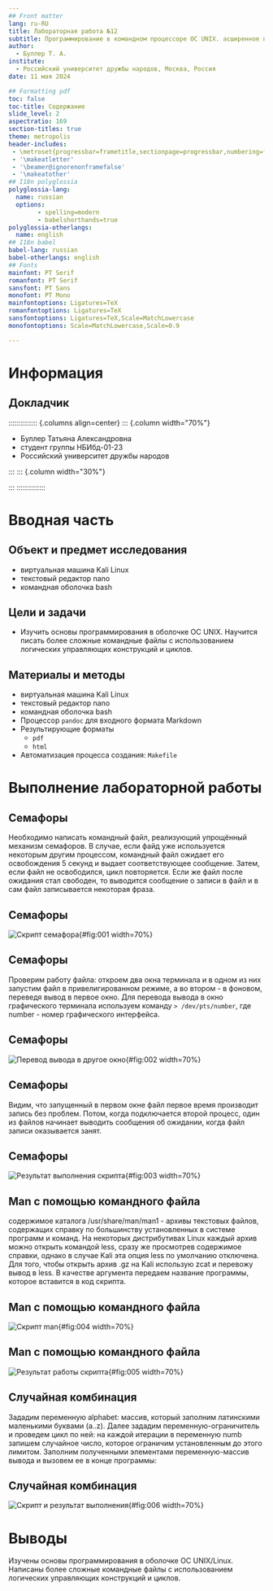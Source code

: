 ```yaml
---
## Front matter
lang: ru-RU
title: Лабораторная работа №12
subtitle: Программирование в командном процессоре ОС UNIX. асширенное программирование
author:
  - Буллер Т. А.
institute:
  - Российский университет дружбы народов, Москва, Россия
date: 11 мая 2024

## Formatting pdf
toc: false
toc-title: Содержание
slide_level: 2
aspectratio: 169
section-titles: true
theme: metropolis
header-includes:
 - \metroset{progressbar=frametitle,sectionpage=progressbar,numbering=fraction}
 - '\makeatletter'
 - '\beamer@ignorenonframefalse'
 - '\makeatother'
## I18n polyglossia
polyglossia-lang:
  name: russian
  options:
        - spelling=modern
        - babelshorthands=true
polyglossia-otherlangs:
  name: english
## I18n babel
babel-lang: russian
babel-otherlangs: english
## Fonts
mainfont: PT Serif
romanfont: PT Serif
sansfont: PT Sans
monofont: PT Mono
mainfontoptions: Ligatures=TeX
romanfontoptions: Ligatures=TeX
sansfontoptions: Ligatures=TeX,Scale=MatchLowercase
monofontoptions: Scale=MatchLowercase,Scale=0.9

---
```


# Информация

## Докладчик

:::::::::::::: {.columns align=center}
::: {.column width="70%"}

  * Буллер Татьяна Александровна
  * студент группы  НБИбд-01-23
  * Российский университет дружбы народов

:::
::: {.column width="30%"}


:::
::::::::::::::
# Вводная часть

## Объект и предмет исследования

- виртуальная машина Kali Linux
- текстовый редактор nano
- командная оболочка bash

## Цели и задачи

- Изучить основы программирования в оболочке ОС UNIX. Научится писать более сложные командные файлы с использованием логических управляющих конструкций и циклов.

## Материалы и методы

- виртуальная машина Kali Linux
- текстовый редактор nano
- командная оболочка bash
- Процессор `pandoc` для входного формата Markdown
- Результирующие форматы
	- `pdf`
	- `html`
- Автоматизация процесса создания: `Makefile`

# Выполнение лабораторной работы

## Семафоры

Необходимо написать командный файл, реализующий упрощённый механизм семафоров. 
В случае, если файд уже используется некоторым другим процессом, командный файл ожидает его освобождения 5 секунд и выдает соответствующее сообщение. Затем, если файл не освободился, цикл повторяется. Если же файл после ожидания стал свободен, то выводится сообщение о записи в файл и в сам файл записывается некоторая фраза. 

## Семафоры

![Скрипт семафора](image/1.png){#fig:001 width=70%}

## Семафоры

Проверим работу файла: откроем два окна терминала и в одном из них запустим файл в привелигированном режиме, а во втором - в фоновом, переведя вывод в первое окно. Для перевода вывода в окно графического терминала используем команду  ```> /dev/pts/number```, где number - номер графического интерфейса.

## Семафоры

![Перевод вывода в другое окно](image/2.png){#fig:002 width=70%}

## Семафоры

Видим, что запущенный в первом окне файл первое время производит запись без проблем. Потом, когда подключается второй процесс, один из файлов начинает выводить сообщения об ожидании, когда файл записи оказывается занят.

## Семафоры

![Результат выполнения скрипта](image/3.png){#fig:003 width=70%}

## Man с помощью командного файла

содержимое каталога /usr/share/man/man1 - архивы текстовых файлов, содержащих справку по большинству установленных в системе программ и команд. На некоторых дистрибутивах Linux каждый архив можно открыть командой less, сразу же просмотрев содержимое справки, однако в случае Kali эта опция  less по умолчанию отключена. Для того, чтобы открыть архив .gz на Kali использую zcat и перевожу вывод в less. В качестве аргумента передаем название программы, которое вставится в код скрипта.

## Man с помощью командного файла

![Скрипт man](image/4.png){#fig:004 width=70%}

## Man с помощью командного файла

![Результат работы скрипта](image/5.png){#fig:005 width=70%}

## Случайная комбинация

Зададим переменную alphabet: массив, который заполним латинскими маленькими буквами (a..z). Далее зададим переменную-ограничитель и проведем цикл по ней: на каждой итерации в переменную numb запишем случайное число, которое ограничим установленным до этого лимитом. Заполним полученными элементами переменную-массив вывода и вызовем ее в конце программы:

## Случайная комбинация

![Скрипт и результат выполнения](image/6.png){#fig:006 width=70%}

# Выводы

Изучены основы программирования в оболочке ОС UNIX/Linux. Написаны более сложные командные файлы с использованием логических управляющих конструкций и циклов.
